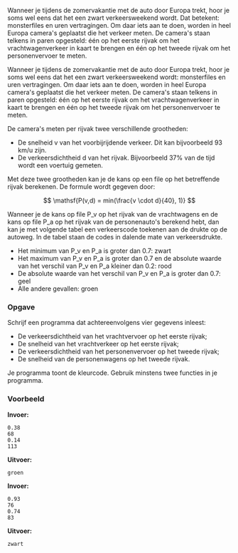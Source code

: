 Wanneer je tijdens de zomervakantie met de auto door Europa trekt, hoor je soms wel eens dat het een zwart verkeersweekend wordt. Dat betekent: monsterfiles en uren vertragingen. Om daar iets aan te doen, worden in heel Europa camera's geplaatst die het verkeer meten. De camera's staan telkens in paren opgesteld: één op het eerste rijvak om het vrachtwagenverkeer in kaart te brengen en één op het tweede rijvak om het personenvervoer te meten.


Wanneer je tijdens de zomervakantie met de auto door Europa trekt, hoor je soms wel eens dat het een zwart verkeersweekend wordt: monsterfiles en uren vertragingen. Om daar iets aan te doen, worden in heel Europa camera's geplaatst die het verkeer meten. De camera's staan telkens in paren opgesteld: één op het eerste rijvak om het vrachtwagenverkeer in kaart te brengen en één op het tweede rijvak om het personenvervoer te meten.

De camera's meten per rijvak twee verschillende grootheden:
* De snelheid v van het voorbijrijdende verkeer. Dit kan bijvoorbeeld 93 km/u zijn.
* De verkeersdichtheid d van het rijvak. Bijvoorbeeld 37% van de tijd wordt een voertuig gemeten.

Met deze twee grootheden kan je de kans op een file op het betreffende rijvak berekenen. De formule wordt gegeven door:

$$
\mathsf{P(v,d) = min(\frac{v \cdot d}{40}, 1)}
$$

Wanneer je de kans op file P_v op het rijvak van de vrachtwagens en de kans op file P_a op het rijvak van de personenauto's berekend hebt, dan kan je met volgende tabel een verkeerscode toekenen aan de drukte op de autoweg. In de tabel staan de codes in dalende mate van verkeersdrukte.
* Het minimum van P_v en P_a is groter dan 0.7:	zwart
* Het maximum van P_v en P_a is groter dan 0.7 en de absolute waarde van het verschil van P_v en P_a kleiner dan 0.2: rood
* De absolute waarde van het verschil van P_v en P_a is groter dan 0.7:	geel
* Alle andere gevallen:	groen

### Opgave

Schrijf een programma dat achtereenvolgens vier gegevens inleest:
* De verkeersdichtheid van het vrachtvervoer op het eerste rijvak;
* De snelheid van het vrachtverkeer op het eerste rijvak;
* De verkeersdichtheid van het personenvervoer op het tweede rijvak;
* De snelheid van de personenwagens op het tweede rijvak.

Je programma toont de kleurcode. Gebruik minstens twee functies in je programma.

### Voorbeeld

**Invoer:**

    0.38
    68
    0.14
    113

**Uitvoer:**

    groen

**Invoer:**

    0.93
    76
    0.74
    83

**Uitvoer:**

    zwart
